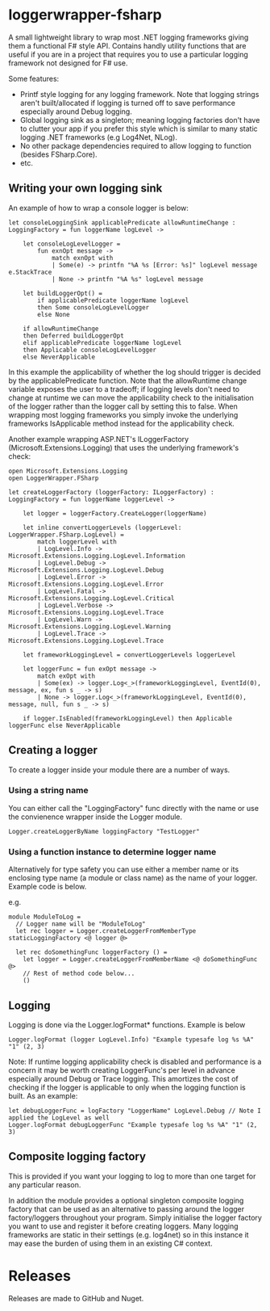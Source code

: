# loggerwrapper-fsharp

A small lightweight library to wrap most .NET logging frameworks giving them a functional F# style API.
Contains handly utility functions that are useful if you are in a project that requires you to use a particular logging framework not designed for F# use.

Some features:

- Printf style logging for any logging framework. Note that logging strings aren't built/allocated if logging is turned off to save performance especially around Debug logging.
- Global logging sink as a singleton; meaning logging factories don't have to clutter your app if you prefer this style which is similar to many static logging .NET frameworks (e.g Log4Net, NLog).
- No other package dependencies required to allow logging to function (besides FSharp.Core).
- etc.

## Writing your own logging sink

An example of how to wrap a console logger is below:

```
let consoleLoggingSink applicablePredicate allowRuntimeChange : LoggingFactory = fun loggerName logLevel -> 
    
    let consoleLogLevelLogger = 
        fun exnOpt message ->
            match exnOpt with
            | Some(e) -> printfn "%A %s [Error: %s]" logLevel message e.StackTrace
            | None -> printfn "%A %s" logLevel message
    
    let buildLoggerOpt() =  
        if applicablePredicate loggerName logLevel
        then Some consoleLogLevelLogger
        else None

    if allowRuntimeChange
    then Deferred buildLoggerOpt
    elif applicablePredicate loggerName logLevel
    then Applicable consoleLogLevelLogger
    else NeverApplicable
```

In this example the applicability of whether the log should trigger is decided by the applicablePredicate function. Note that the allowRuntime change variable exposes the user to a tradeoff; if logging levels don't need to change at runtime we can move the applicability check to the initialisation of the logger rather than the logger call by setting this to false. When wrapping most logging frameworks you simply invoke the underlying frameworks IsApplicable method instead for the applicability check.

Another example wrapping ASP.NET's ILoggerFactory (Microsoft.Extensions.Logging) that uses the underlying framework's check:

```
open Microsoft.Extensions.Logging
open LoggerWrapper.FSharp

let createLoggerFactory (loggerFactory: ILoggerFactory) : LoggingFactory = fun loggerName loggerLevel -> 

    let logger = loggerFactory.CreateLogger(loggerName)
    
    let inline convertLoggerLevels (loggerLevel: LoggerWrapper.FSharp.LogLevel) = 
        match loggerLevel with 
        | LogLevel.Info -> Microsoft.Extensions.Logging.LogLevel.Information
        | LogLevel.Debug -> Microsoft.Extensions.Logging.LogLevel.Debug
        | LogLevel.Error -> Microsoft.Extensions.Logging.LogLevel.Error
        | LogLevel.Fatal -> Microsoft.Extensions.Logging.LogLevel.Critical
        | LogLevel.Verbose -> Microsoft.Extensions.Logging.LogLevel.Trace
        | LogLevel.Warn -> Microsoft.Extensions.Logging.LogLevel.Warning
        | LogLevel.Trace -> Microsoft.Extensions.Logging.LogLevel.Trace

    let frameworkLoggingLevel = convertLoggerLevels loggerLevel

    let loggerFunc = fun exOpt message -> 
        match exOpt with 
        | Some(ex) -> logger.Log<_>(frameworkLoggingLevel, EventId(0), message, ex, fun s _ -> s)
        | None -> logger.Log<_>(frameworkLoggingLevel, EventId(0), message, null, fun s _ -> s)
    
    if logger.IsEnabled(frameworkLoggingLevel) then Applicable loggerFunc else NeverApplicable
```

## Creating a logger

To create a logger inside your module there are a number of ways.

### Using a string name

You can either call the "LoggingFactory" func directly with the name or use the convienence wrapper inside the Logger module.

```
Logger.createLoggerByName loggingFactory "TestLogger"
```

### Using a function instance to determine logger name

Alternatively for type safety you can use either a member name or its enclosing type name (a module or class name) as the name of your logger. Example code is below.

e.g.

```
module ModuleToLog = 
  // Logger name will be "ModuleToLog"
  let rec logger = Logger.createLoggerFromMemberType staticLoggingFactory <@ logger @>

  let rec doSomethingFunc loggerFactory () = 
    let logger = Logger.createLoggerFromMemberName <@ doSomethingFunc @>
    // Rest of method code below...
    ()
```

## Logging

Logging is done via the Logger.logFormat* functions. Example is below

```
Logger.logFormat (logger LogLevel.Info) "Example typesafe log %s %A" "1" (2, 3)
```

Note: If runtime logging applicability check is disabled and performance is a concern it may be worth creating LoggerFunc's per level in advance especially around Debug or Trace logging.
This amortizes the cost of checking if the logger is applicable to only when the logging function is built. As an example:

```
let debugLoggerFunc = logFactory "LoggerName" LogLevel.Debug // Note I applied the LogLevel as well
Logger.logFormat debugLoggerFunc "Example typesafe log %s %A" "1" (2, 3)
```

## Composite logging factory

This is provided if you want your logging to log to more than one target for any particular reason.

In addition the module provides a optional singleton composite logging factory that can be used as an alternative to passing around the logger factory/loggers throughout your program.
Simply initialise the logger factory you want to use and register it before creating loggers. Many logging frameworks are static in their settings (e.g. log4net) so in this instance
it may ease the burden of using them in an existing C# context.

# Releases

Releases are made to GitHub and Nuget.
